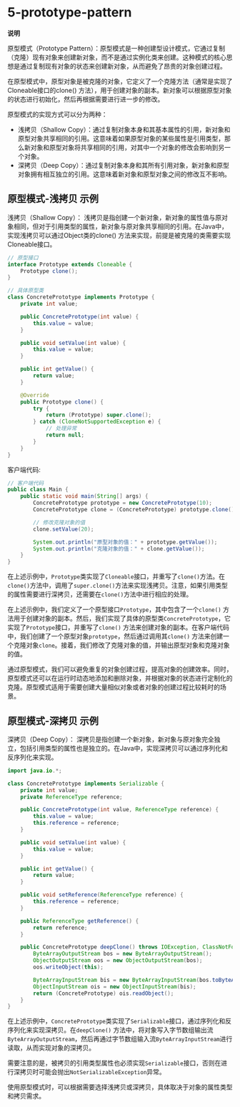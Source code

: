 # 5-prototype-pattern

**说明**

原型模式（Prototype Pattern）：原型模式是一种创建型设计模式，它通过复制（克隆）现有对象来创建新对象，而不是通过实例化类来创建。这种模式的核心思想是通过复制现有对象的状态来创建新对象，从而避免了昂贵的对象创建过程。

在原型模式中，原型对象是被克隆的对象，它定义了一个克隆方法（通常是实现了Cloneable接口的clone()
方法），用于创建对象的副本。新对象可以根据原型对象的状态进行初始化，然后再根据需要进行进一步的修改。

原型模式的实现方式可以分为两种：

* 浅拷贝（Shallow Copy）：通过复制对象本身和其基本属性的引用，新对象和原型对象共享相同的引用。这意味着如果原型对象的某些属性是引用类型，那么新对象和原型对象将共享相同的引用，对其中一个对象的修改会影响到另一个对象。
* 深拷贝（Deep Copy）：通过复制对象本身和其所有引用对象，新对象和原型对象拥有相互独立的引用。这意味着新对象和原型对象之间的修改互不影响。

## 原型模式-浅拷贝 示例

浅拷贝（Shallow Copy）：
浅拷贝是指创建一个新对象，新对象的属性值与原对象相同，但对于引用类型的属性，新对象与原对象共享相同的引用。在Java中，实现浅拷贝可以通过Object类的clone()
方法来实现，前提是被克隆的类需要实现Cloneable接口。

```java
// 原型接口
interface Prototype extends Cloneable {
    Prototype clone();
}

// 具体原型类
class ConcretePrototype implements Prototype {
    private int value;

    public ConcretePrototype(int value) {
        this.value = value;
    }

    public void setValue(int value) {
        this.value = value;
    }

    public int getValue() {
        return value;
    }

    @Override
    public Prototype clone() {
        try {
            return (Prototype) super.clone();
        } catch (CloneNotSupportedException e) {
            // 处理异常
            return null;
        }
    }
}
```

客户端代码:

```java
// 客户端代码
public class Main {
    public static void main(String[] args) {
        ConcretePrototype prototype = new ConcretePrototype(10);
        ConcretePrototype clone = (ConcretePrototype) prototype.clone();

        // 修改克隆对象的值
        clone.setValue(20);

        System.out.println("原型对象的值：" + prototype.getValue());
        System.out.println("克隆对象的值：" + clone.getValue());
    }
}
```

在上述示例中，`Prototype`类实现了`Cloneable`接口，并重写了`clone()`方法。在`clone()`方法中，调用了`super.clone()`方法来实现浅拷贝。注意，如果引用类型的属性需要进行深拷贝，还需要在`clone()`方法中进行相应的处理。

在上述示例中，我们定义了一个原型接口`Prototype`，其中包含了一个`clone()`
方法用于创建对象的副本。然后，我们实现了具体的原型类`ConcretePrototype`，它实现了`Prototype`接口，并重写了`clone()`
方法来创建对象的副本。在客户端代码中，我们创建了一个原型对象`prototype`，然后通过调用其`clone()`
方法来创建一个克隆对象`clone`。接着，我们修改了克隆对象的值，并输出原型对象和克隆对象的值。

通过原型模式，我们可以避免重复的对象创建过程，提高对象的创建效率。同时，原型模式还可以在运行时动态地添加和删除对象，并根据对象的状态进行定制化的克隆。原型模式适用于需要创建大量相似对象或者对象的创建过程比较耗时的场景。

## 原型模式-深拷贝 示例

深拷贝（Deep Copy）：
深拷贝是指创建一个新对象，新对象与原对象完全独立，包括引用类型的属性也是独立的。在Java中，实现深拷贝可以通过序列化和反序列化来实现。

```java
import java.io.*;

class ConcretePrototype implements Serializable {
    private int value;
    private ReferenceType reference;

    public ConcretePrototype(int value, ReferenceType reference) {
        this.value = value;
        this.reference = reference;
    }

    public void setValue(int value) {
        this.value = value;
    }

    public int getValue() {
        return value;
    }

    public void setReference(ReferenceType reference) {
        this.reference = reference;
    }

    public ReferenceType getReference() {
        return reference;
    }

    public ConcretePrototype deepClone() throws IOException, ClassNotFoundException {
        ByteArrayOutputStream bos = new ByteArrayOutputStream();
        ObjectOutputStream oos = new ObjectOutputStream(bos);
        oos.writeObject(this);

        ByteArrayInputStream bis = new ByteArrayInputStream(bos.toByteArray());
        ObjectInputStream ois = new ObjectInputStream(bis);
        return (ConcretePrototype) ois.readObject();
    }
}
```

在上述示例中，`ConcretePrototype`类实现了`Serializable`接口，通过序列化和反序列化来实现深拷贝。在`deepClone()`
方法中，将对象写入字节数组输出流`ByteArrayOutputStream`，然后再通过字节数组输入流`ByteArrayInputStream`进行读取，从而实现对象的深拷贝。

需要注意的是，被拷贝的引用类型属性也必须实现`Serializable`接口，否则在进行深拷贝时可能会抛出`NotSerializableException`异常。

使用原型模式时，可以根据需要选择浅拷贝或深拷贝，具体取决于对象的属性类型和拷贝需求。